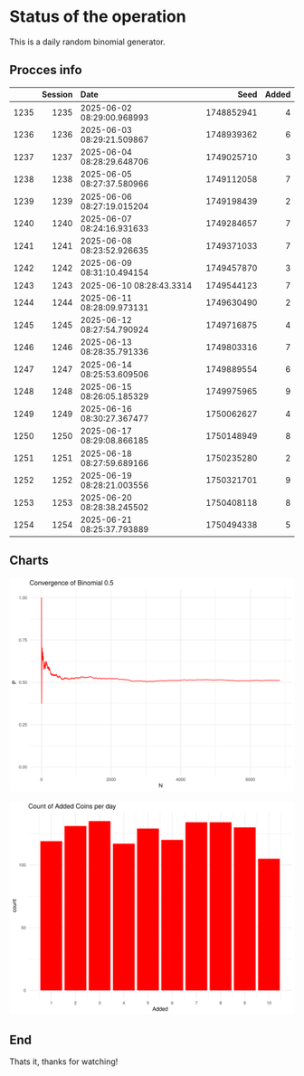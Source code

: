 # Status of the operation
  
  This is a daily random binomial generator.
  
## Procces info

|     | Session|Date                       |       Seed| Added|
|:----|-------:|:--------------------------|----------:|-----:|
|1235 |    1235|2025-06-02 08:29:00.968993 | 1748852941|     4|
|1236 |    1236|2025-06-03 08:29:21.509867 | 1748939362|     6|
|1237 |    1237|2025-06-04 08:28:29.648706 | 1749025710|     3|
|1238 |    1238|2025-06-05 08:27:37.580966 | 1749112058|     7|
|1239 |    1239|2025-06-06 08:27:19.015204 | 1749198439|     2|
|1240 |    1240|2025-06-07 08:24:16.931633 | 1749284657|     7|
|1241 |    1241|2025-06-08 08:23:52.926635 | 1749371033|     7|
|1242 |    1242|2025-06-09 08:31:10.494154 | 1749457870|     3|
|1243 |    1243|2025-06-10 08:28:43.3314   | 1749544123|     7|
|1244 |    1244|2025-06-11 08:28:09.973131 | 1749630490|     2|
|1245 |    1245|2025-06-12 08:27:54.790924 | 1749716875|     4|
|1246 |    1246|2025-06-13 08:28:35.791336 | 1749803316|     7|
|1247 |    1247|2025-06-14 08:25:53.609506 | 1749889554|     6|
|1248 |    1248|2025-06-15 08:26:05.185329 | 1749975965|     9|
|1249 |    1249|2025-06-16 08:30:27.367477 | 1750062627|     4|
|1250 |    1250|2025-06-17 08:29:08.866185 | 1750148949|     8|
|1251 |    1251|2025-06-18 08:27:59.689166 | 1750235280|     2|
|1252 |    1252|2025-06-19 08:28:21.003556 | 1750321701|     9|
|1253 |    1253|2025-06-20 08:28:38.245502 | 1750408118|     8|
|1254 |    1254|2025-06-21 08:25:37.793889 | 1750494338|     5|

## Charts 

![](charts/plot1.png)

![](charts/plot2.png)

## End

Thats it, thanks for watching!
